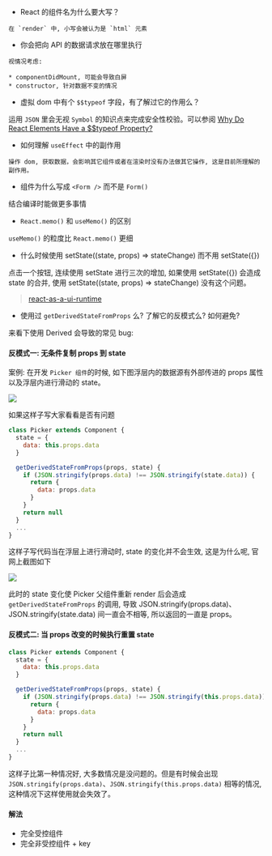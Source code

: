 * React 的组件名为什么要大写？

```
在 `render` 中, 小写会被认为是 `html` 元素
```

* 你会把向 API 的数据请求放在哪里执行

```
视情况考虑:

* componentDidMount, 可能会导致白屏
* constructor, 针对数据不变的情况
```

* 虚拟 dom 中有个 `$$typeof` 字段，有了解过它的作用么？

运用 `JSON` 里会无视 `Symbol` 的知识点来完成安全性校验。可以参阅 [Why Do React Elements Have a $$typeof Property?](https://overreacted.io/why-do-react-elements-have-typeof-property/)

* 如何理解 `useEffect` 中的副作用

```
操作 dom, 获取数据，会影响其它组件或者在渲染时没有办法做其它操作, 这是目前所理解的副作用。
```

* 组件为什么写成 `<Form />` 而不是 `Form()`

结合编译时能做更多事情

* `React.memo()` 和 `useMemo()` 的区别

`useMemo()` 的粒度比 `React.memo()` 更细

* 什么时候使用 setState((state, props) => stateChange) 而不用 setState({})

点击一个按钮, 连续使用 setState 进行三次的增加, 如果使用 setState({}) 会造成 state 的合并, 使用 setState((state, props) => stateChange) 没有这个问题。

> [react-as-a-ui-runtime](https://overreacted.io/react-as-a-ui-runtime/)

* 使用过 `getDerivedStateFromProps` 么? 了解它的反模式么? 如何避免?

来看下使用 Derived 会导致的常见 bug:

#### 反模式一: 无条件复制 props 到 state

案例: 在开发 `Picker 组件`的时候, 如下图浮层内的数据源有外部传进的 props 属性以及浮层内进行滑动的 state。

![](http://with.muyunyun.cn/7614ba8c5be96ee769b8a68112848700.jpg)

如果这样子写大家看看是否有问题

```js
class Picker extends Component {
  state = {
    data: this.props.data
  }

  getDerivedStateFromProps(props, state) {
    if (JSON.stringify(props.data) !== JSON.stringify(state.data)) {
      return {
        data: props.data
      }
    }
    return null
  }
  ...
}
```

这样子写代码当在浮层上进行滑动时, state 的变化并不会生效, 这是为什么呢, 官网上截图如下

![](http://with.muyunyun.cn/1d13387bf1d927c36cf3d1a0feaf3134.jpg)

此时的 state 变化使 Picker 父组件重新 render 后会造成 `getDerivedStateFromProps` 的调用, 导致 JSON.stringify(props.data)、JSON.stringify(state.data) 间一直会不相等, 所以返回的一直是 props。

#### 反模式二: 当 props 改变的时候执行重置 state

```js
class Picker extends Component {
  state = {
    data: this.props.data
  }

  getDerivedStateFromProps(props, state) {
    if (JSON.stringify(props.data) !== JSON.stringify(this.props.data)) {
      return {
        data: props.data
      }
    }
    return null
  }
  ...
}
```

这样子比第一种情况好, 大多数情况是没问题的。但是有时候会出现 `JSON.stringify(props.data)`、`JSON.stringify(this.props.data)` 相等的情况, 这种情况下这样使用就会失效了。

#### 解法

* 完全受控组件
* 完全非受控组件 + key